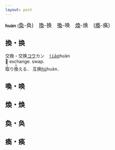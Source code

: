 ```yaml
---
layout: post
---
```


**huàn** (<big>[奐]({{site.url}}{{page.url}}#奐・奂)-奂)　[換]({{site.url}}{{page.url}}#換・换)-换　[喚]({{site.url}}{{page.url}}#喚・唤)-唤　[煥]({{site.url}}{{page.url}}#煥・焕)-焕　([瘓]({{site.url}}{{page.url}}#瘓・痪)-痪)</big>

## 換・换

交換・交换<tt>[コウ]()カン</tt>　<tt>[jiāo]()huàn</tt>　  
💱 exchange. swap.   
<ruby>取<rt>と</rt></ruby>り<ruby>換<rt>か</rt></ruby>える．   互换<tt>[hù]()huàn</tt>．







## 喚・唤

## 煥・焕

## 奐・奂

## 瘓・痪
